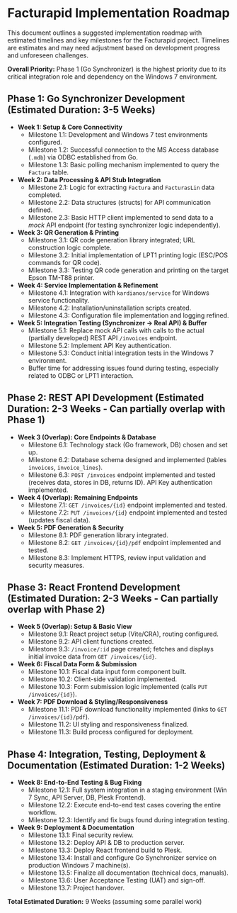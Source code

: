 # Facturapid Implementation Roadmap

This document outlines a suggested implementation roadmap with estimated timelines and key milestones for the Facturapid project. Timelines are estimates and may need adjustment based on development progress and unforeseen challenges.

**Overall Priority:** Phase 1 (Go Synchronizer) is the highest priority due to its critical integration role and dependency on the Windows 7 environment.

## Phase 1: Go Synchronizer Development (Estimated Duration: 3-5 Weeks)

*   **Week 1: Setup & Core Connectivity**
    *   Milestone 1.1: Development and Windows 7 test environments configured.
    *   Milestone 1.2: Successful connection to the MS Access database (`.mdb`) via ODBC established from Go.
    *   Milestone 1.3: Basic polling mechanism implemented to query the `Factura` table.
*   **Week 2: Data Processing & API Stub Integration**
    *   Milestone 2.1: Logic for extracting `Factura` and `FacturasLin` data completed.
    *   Milestone 2.2: Data structures (structs) for API communication defined.
    *   Milestone 2.3: Basic HTTP client implemented to send data to a *mock* API endpoint (for testing synchronizer logic independently).
*   **Week 3: QR Generation & Printing**
    *   Milestone 3.1: QR code generation library integrated; URL construction logic complete.
    *   Milestone 3.2: Initial implementation of LPT1 printing logic (ESC/POS commands for QR code).
    *   Milestone 3.3: Testing QR code generation and printing on the target Epson TM-T88 printer.
*   **Week 4: Service Implementation & Refinement**
    *   Milestone 4.1: Integration with `kardianos/service` for Windows service functionality.
    *   Milestone 4.2: Installation/uninstallation scripts created.
    *   Milestone 4.3: Configuration file implementation and logging refined.
*   **Week 5: Integration Testing (Synchronizer -> Real API) & Buffer**
    *   Milestone 5.1: Replace mock API calls with calls to the actual (partially developed) REST API `/invoices` endpoint.
    *   Milestone 5.2: Implement API Key authentication.
    *   Milestone 5.3: Conduct initial integration tests in the Windows 7 environment.
    *   Buffer time for addressing issues found during testing, especially related to ODBC or LPT1 interaction.

## Phase 2: REST API Development (Estimated Duration: 2-3 Weeks - Can partially overlap with Phase 1)

*   **Week 3 (Overlap): Core Endpoints & Database**
    *   Milestone 6.1: Technology stack (Go framework, DB) chosen and set up.
    *   Milestone 6.2: Database schema designed and implemented (tables `invoices`, `invoice_lines`).
    *   Milestone 6.3: `POST /invoices` endpoint implemented and tested (receives data, stores in DB, returns ID). API Key authentication implemented.
*   **Week 4 (Overlap): Remaining Endpoints**
    *   Milestone 7.1: `GET /invoices/{id}` endpoint implemented and tested.
    *   Milestone 7.2: `PUT /invoices/{id}` endpoint implemented and tested (updates fiscal data).
*   **Week 5: PDF Generation & Security**
    *   Milestone 8.1: PDF generation library integrated.
    *   Milestone 8.2: `GET /invoices/{id}/pdf` endpoint implemented and tested.
    *   Milestone 8.3: Implement HTTPS, review input validation and security measures.

## Phase 3: React Frontend Development (Estimated Duration: 2-3 Weeks - Can partially overlap with Phase 2)

*   **Week 5 (Overlap): Setup & Basic View**
    *   Milestone 9.1: React project setup (Vite/CRA), routing configured.
    *   Milestone 9.2: API client functions created.
    *   Milestone 9.3: `/invoice/:id` page created; fetches and displays initial invoice data from `GET /invoices/{id}`.
*   **Week 6: Fiscal Data Form & Submission**
    *   Milestone 10.1: Fiscal data input form component built.
    *   Milestone 10.2: Client-side validation implemented.
    *   Milestone 10.3: Form submission logic implemented (calls `PUT /invoices/{id}`).
*   **Week 7: PDF Download & Styling/Responsiveness**
    *   Milestone 11.1: PDF download functionality implemented (links to `GET /invoices/{id}/pdf`).
    *   Milestone 11.2: UI styling and responsiveness finalized.
    *   Milestone 11.3: Build process configured for deployment.

## Phase 4: Integration, Testing, Deployment & Documentation (Estimated Duration: 1-2 Weeks)

*   **Week 8: End-to-End Testing & Bug Fixing**
    *   Milestone 12.1: Full system integration in a staging environment (Win 7 Sync, API Server, DB, Plesk Frontend).
    *   Milestone 12.2: Execute end-to-end test cases covering the entire workflow.
    *   Milestone 12.3: Identify and fix bugs found during integration testing.
*   **Week 9: Deployment & Documentation**
    *   Milestone 13.1: Final security review.
    *   Milestone 13.2: Deploy API & DB to production server.
    *   Milestone 13.3: Deploy React frontend build to Plesk.
    *   Milestone 13.4: Install and configure Go Synchronizer service on production Windows 7 machine(s).
    *   Milestone 13.5: Finalize all documentation (technical docs, manuals).
    *   Milestone 13.6: User Acceptance Testing (UAT) and sign-off.
    *   Milestone 13.7: Project handover.

**Total Estimated Duration:** 9 Weeks (assuming some parallel work)


